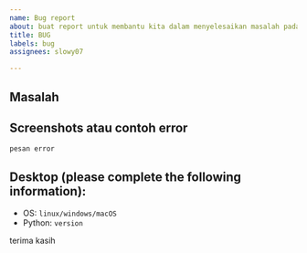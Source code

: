 ```yaml
---
name: Bug report
about: buat report untuk membantu kita dalam menyelesaikan masalah pada repository
title: BUG
labels: bug
assignees: slowy07

---
```


## Masalah
<!-- jelaskan masalah kamu secara detail -->

## Screenshots atau contoh error
<!-- copy paste contoh errornya disini atau kirim screenshot dengan copy paste gambar -->
```
pesan error
```

## Desktop (please complete the following information):
<!-- Ganti sesuai yang digunakan. -->
 - OS: ``linux/windows/macOS``
 - Python: ``version``


terima kasih 
